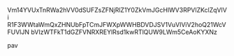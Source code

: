Vm14YVUxTnRWa2hVV0dSUFZsZFNjRlZ1Y0ZkVmJGcHlWV3RPVlZKclZqVlVi
R1F3WWtaWmQxZHNUbFpTCmJFWXpWWHBDVDJSV1VuVlViV2hoQ21WcVFUVlJN
bVIzWTFkT1dGZFVNRXREYlRsd1kwRTlQUW9LWm5CeAoKYXNz

pav